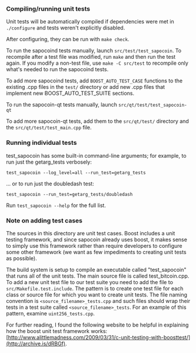 ### Compiling/running unit tests

Unit tests will be automatically compiled if dependencies were met in `./configure`
and tests weren't explicitly disabled.

After configuring, they can be run with `make check`.

To run the sapocoind tests manually, launch `src/test/test_sapocoin`. To recompile
after a test file was modified, run `make` and then run the test again. If you
modify a non-test file, use `make -C src/test` to recompile only what's needed
to run the sapocoind tests.

To add more sapocoind tests, add `BOOST_AUTO_TEST_CASE` functions to the existing
.cpp files in the `test/` directory or add new .cpp files that
implement new BOOST_AUTO_TEST_SUITE sections.

To run the sapocoin-qt tests manually, launch `src/qt/test/test_sapocoin-qt`

To add more sapocoin-qt tests, add them to the `src/qt/test/` directory and
the `src/qt/test/test_main.cpp` file.

### Running individual tests

test_sapocoin has some built-in command-line arguments; for
example, to run just the getarg_tests verbosely:

    test_sapocoin --log_level=all --run_test=getarg_tests

... or to run just the doubledash test:

    test_sapocoin --run_test=getarg_tests/doubledash

Run `test_sapocoin --help` for the full list.

### Note on adding test cases

The sources in this directory are unit test cases.  Boost includes a
unit testing framework, and since sapocoin already uses boost, it makes
sense to simply use this framework rather than require developers to
configure some other framework (we want as few impediments to creating
unit tests as possible).

The build system is setup to compile an executable called "test_sapocoin"
that runs all of the unit tests.  The main source file is called
test_bitcoin.cpp. To add a new unit test file to our test suite you need
to add the file to `src/Makefile.test.include`. The pattern is to create
one test file for each class or source file for which you want to create
unit tests.  The file naming convention is `<source_filename>_tests.cpp`
and such files should wrap their tests in a test suite
called `<source_filename>_tests`. For an example of this pattern,
examine `uint256_tests.cpp`.

For further reading, I found the following website to be helpful in
explaining how the boost unit test framework works:
[http://www.alittlemadness.com/2009/03/31/c-unit-testing-with-boosttest/](http://archive.is/dRBGf).
